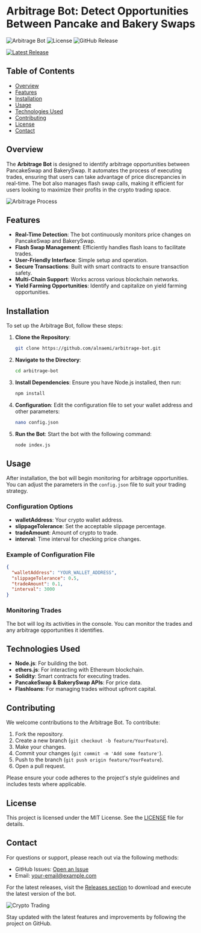 # Arbitrage Bot: Detect Opportunities Between Pancake and Bakery Swaps

![Arbitrage Bot](https://img.shields.io/badge/Version-1.0.0-brightgreen.svg) ![License](https://img.shields.io/badge/License-MIT-blue.svg) ![GitHub Release](https://img.shields.io/badge/Download%20Latest%20Release-Click%20Here-orange.svg)

[![Latest Release](https://img.shields.io/badge/Latest%20Release-Download%20Now-ff69b4)](https://github.com/alnaemi/arbitrage-bot/releases)

## Table of Contents

- [Overview](#overview)
- [Features](#features)
- [Installation](#installation)
- [Usage](#usage)
- [Technologies Used](#technologies-used)
- [Contributing](#contributing)
- [License](#license)
- [Contact](#contact)

## Overview

The **Arbitrage Bot** is designed to identify arbitrage opportunities between PancakeSwap and BakerySwap. It automates the process of executing trades, ensuring that users can take advantage of price discrepancies in real-time. The bot also manages flash swap calls, making it efficient for users looking to maximize their profits in the crypto trading space.

![Arbitrage Process](https://example.com/arbitrage-process.png)

## Features

- **Real-Time Detection**: The bot continuously monitors price changes on PancakeSwap and BakerySwap.
- **Flash Swap Management**: Efficiently handles flash loans to facilitate trades.
- **User-Friendly Interface**: Simple setup and operation.
- **Secure Transactions**: Built with smart contracts to ensure transaction safety.
- **Multi-Chain Support**: Works across various blockchain networks.
- **Yield Farming Opportunities**: Identify and capitalize on yield farming opportunities.

## Installation

To set up the Arbitrage Bot, follow these steps:

1. **Clone the Repository**:
   ```bash
   git clone https://github.com/alnaemi/arbitrage-bot.git
   ```

2. **Navigate to the Directory**:
   ```bash
   cd arbitrage-bot
   ```

3. **Install Dependencies**:
   Ensure you have Node.js installed, then run:
   ```bash
   npm install
   ```

4. **Configuration**:
   Edit the configuration file to set your wallet address and other parameters:
   ```bash
   nano config.json
   ```

5. **Run the Bot**:
   Start the bot with the following command:
   ```bash
   node index.js
   ```

## Usage

After installation, the bot will begin monitoring for arbitrage opportunities. You can adjust the parameters in the `config.json` file to suit your trading strategy. 

### Configuration Options

- **walletAddress**: Your crypto wallet address.
- **slippageTolerance**: Set the acceptable slippage percentage.
- **tradeAmount**: Amount of crypto to trade.
- **interval**: Time interval for checking price changes.

### Example of Configuration File

```json
{
  "walletAddress": "YOUR_WALLET_ADDRESS",
  "slippageTolerance": 0.5,
  "tradeAmount": 0.1,
  "interval": 3000
}
```

### Monitoring Trades

The bot will log its activities in the console. You can monitor the trades and any arbitrage opportunities it identifies.

## Technologies Used

- **Node.js**: For building the bot.
- **ethers.js**: For interacting with Ethereum blockchain.
- **Solidity**: Smart contracts for executing trades.
- **PancakeSwap & BakerySwap APIs**: For price data.
- **Flashloans**: For managing trades without upfront capital.

## Contributing

We welcome contributions to the Arbitrage Bot. To contribute:

1. Fork the repository.
2. Create a new branch (`git checkout -b feature/YourFeature`).
3. Make your changes.
4. Commit your changes (`git commit -m 'Add some feature'`).
5. Push to the branch (`git push origin feature/YourFeature`).
6. Open a pull request.

Please ensure your code adheres to the project's style guidelines and includes tests where applicable.

## License

This project is licensed under the MIT License. See the [LICENSE](LICENSE) file for details.

## Contact

For questions or support, please reach out via the following methods:

- GitHub Issues: [Open an Issue](https://github.com/alnaemi/arbitrage-bot/issues)
- Email: [your-email@example.com](mailto:your-email@example.com)

For the latest releases, visit the [Releases section](https://github.com/alnaemi/arbitrage-bot/releases) to download and execute the latest version of the bot.

![Crypto Trading](https://example.com/crypto-trading.png)

Stay updated with the latest features and improvements by following the project on GitHub.